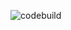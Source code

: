![codebuild](https://codebuild.eu-central-1.amazonaws.com/badges?uuid=eyJlbmNyeXB0ZWREYXRhIjoicThyWllKVm5mbDhjZUJ5NTlaU0xtU01QQTV6MFBNVk5mbDh6NFRLbm1JWm5tQTBzb2N0aWFDaEE5ZHliUHphTjFxUTZKSHRTUDMyMGVtcndoWFRWWEQwPSIsIml2UGFyYW1ldGVyU3BlYyI6IkNmUjNVOXpwT2lZV09wajkiLCJtYXRlcmlhbFNldFNlcmlhbCI6MX0%3D&branch=main)
